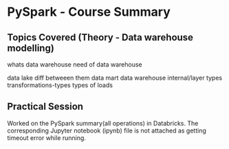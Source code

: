 # PySpark - Course Summary

## Topics Covered (Theory - Data warehouse modelling)

whats data warehouse
need of data warehouse

data lake
diff betweeen them
data mart
data warehouse internal/layer types
transformations-types
types of loads

## Practical Session

Worked on the PySpark summary(all operations) in Databricks. The corresponding Jupyter notebook (ipynb) file is not attached as getting timeout error while running.
